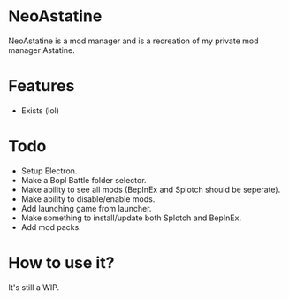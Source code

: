 # NeoAstatine
NeoAstatine is a mod manager and is a recreation of my private mod manager Astatine.

# Features
- Exists (lol)

# Todo
- Setup Electron.
- Make a Bopl Battle folder selector.
- Make ability to see all mods (BepInEx and Splotch should be seperate).
- Make ability to disable/enable mods.
- Add launching game from launcher.
- Make something to install/update both Splotch and BepInEx.
- Add mod packs.

# How to use it?
It's still a WIP.
